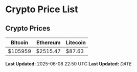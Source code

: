 # Crypto Price List

## Crypto Prices
| Bitcoin | Ethereum | Litecoin |
| ------- | -------- | -------- |
| $105959 | $2515.47 | $87.63 |
**Last Updated:** 2025-06-08 22:50 UTC
**Last Updated:** $DATE$
